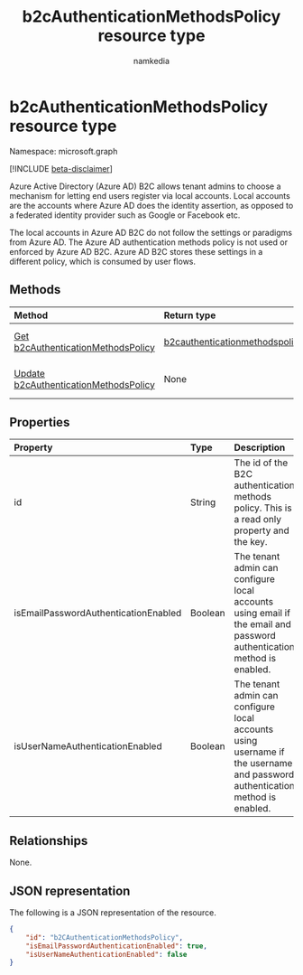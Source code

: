 ﻿---
title: "b2cAuthenticationMethodsPolicy resource type"
description: "Represents a local account authentication method registered to a user configured in an Azure Active Directory (Azure AD) B2C tenant."
localization_priority: Priority
author: "namkedia"
ms.prod: "microsoft-identity-platform"
doc_type: "resourcePageType"
---

# b2cAuthenticationMethodsPolicy resource type

Namespace: microsoft.graph

[!INCLUDE [beta-disclaimer](../../includes/beta-disclaimer.md)]

Azure Active Directory (Azure AD) B2C allows tenant admins to choose a mechanism for letting end users register via local accounts. Local accounts are the accounts where Azure AD does the identity assertion, as opposed to a federated identity provider such as Google or Facebook etc.

The local accounts in Azure AD B2C do not follow the settings or paradigms from Azure AD. The Azure AD authentication methods policy is not used or enforced by Azure AD B2C. Azure AD B2C stores these settings in a different policy, which is consumed by user flows.

## Methods

| Method                                                                                   | Return type                                                         | Description                                                            |
| :--------------------------------------------------------------------------------------- | :------------------------------------------------------------------ | :--------------------------------------------------------------------- |
| [Get b2cAuthenticationMethodsPolicy](../api/b2cauthenticationmethodspolicy-get.md)       | [b2cauthenticationmethodspolicy](b2cauthenticationmethodspolicy.md) | Read the properties of a **b2cauthenticationmethodspolicy** object.    |
| [Update b2cAuthenticationMethodsPolicy](../api/b2cauthenticationmethodspolicy-update.md) | None                                                                | Update the properties of a **b2cauthenticationmethodspolicy** objects. |

## Properties

| Property                             | Type    | Description                                                                                                                 |
| :----------------------------------- | :------ | :-------------------------------------------------------------------------------------------------------------------------- |
| id                                   | String  | The id of the B2C authentication methods policy. This is a read only property and the key.                                  |
| isEmailPasswordAuthenticationEnabled | Boolean | The tenant admin can configure local accounts using email if the email and password authentication method is enabled.       |
| isUserNameAuthenticationEnabled      | Boolean | The tenant admin can configure local accounts using username if the username and password authentication method is enabled. |

## Relationships

None.

## JSON representation

The following is a JSON representation of the resource.

<!-- {
  "blockType": "resource",
  "optionalProperties": [

  ],
  "@odata.type": "microsoft.graph.b2cAuthenticationMethodsPolicy",
  "baseType": "",
  "keyProperty": "id"
}-->

```json
{
    "id": "b2CAuthenticationMethodsPolicy",
    "isEmailPasswordAuthenticationEnabled": true,
    "isUserNameAuthenticationEnabled": false
}
```

<!-- uuid: 16cd6b66-4b1a-43a1-adaf-3a886856ed98
2019-02-04 14:57:30 UTC -->

<!-- {
  "type": "#page.annotation",
  "description": "b2cAuthenticationMethodsPolicy resource",
  "keywords": "",
  "section": "documentation",
  "tocPath": ""
}-->
